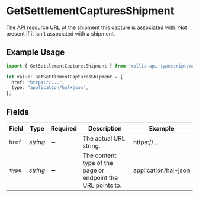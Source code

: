 # GetSettlementCapturesShipment

The API resource URL of the [shipment](get-shipment) this capture is associated with. Not present if it isn't associated with a shipment.

## Example Usage

```typescript
import { GetSettlementCapturesShipment } from "mollie-api-typescript/models/operations";

let value: GetSettlementCapturesShipment = {
  href: "https://...",
  type: "application/hal+json",
};
```

## Fields

| Field                                                       | Type                                                        | Required                                                    | Description                                                 | Example                                                     |
| ----------------------------------------------------------- | ----------------------------------------------------------- | ----------------------------------------------------------- | ----------------------------------------------------------- | ----------------------------------------------------------- |
| `href`                                                      | *string*                                                    | :heavy_minus_sign:                                          | The actual URL string.                                      | https://...                                                 |
| `type`                                                      | *string*                                                    | :heavy_minus_sign:                                          | The content type of the page or endpoint the URL points to. | application/hal+json                                        |